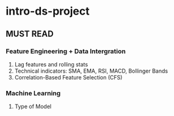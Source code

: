 # intro-ds-project

## MUST READ

### Feature Engineering + Data Intergration
1. Lag features and rolling stats
2. Technical indicators: SMA, EMA, RSI, MACD, Bollinger Bands
3. Correlation-Based Feature Selection (CFS)

### Machine Learning
1. Type of Model

